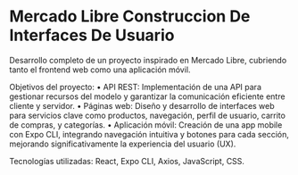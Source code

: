 # Mercado Libre Construccion De Interfaces De Usuario
Desarrollo completo de un proyecto inspirado en Mercado Libre, cubriendo tanto el frontend web como una aplicación móvil.

Objetivos del proyecto:
  • API REST: Implementación de una API para gestionar recursos
  del modelo y garantizar la comunicación eficiente entre cliente y
  servidor.
  • Páginas web: Diseño y desarrollo de interfaces web para
  servicios clave como productos, navegación, perfil de usuario,
  carrito de compras, y categorías.
  • Aplicación móvil: Creación de una app mobile con Expo CLI,
  integrando navegación intuitiva y botones para cada sección,
  mejorando significativamente la experiencia del usuario (UX).
  
  Tecnologías utilizadas: React, Expo CLI, Axios, JavaScript, CSS.

